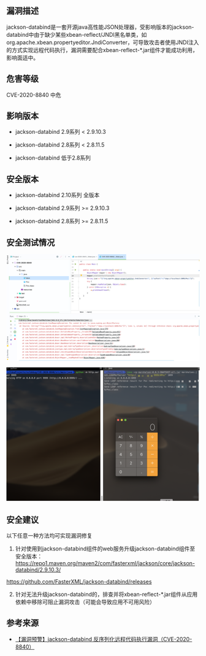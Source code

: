 ## 漏洞描述

jackson-databind是一套开源java高性能JSON处理器，受影响版本的jackson-databind中由于缺少某些xbean-reflect/JNDI黑名单类，如org.apache.xbean.propertyeditor.JndiConverter，可导致攻击者使用JNDI注入的方式实现远程代码执行，漏洞需要配合xbean-reflect-*.jar组件才能成功利用，影响面适中。

## 危害等级

CVE-2020-8840 中危

## 影响版本
   
- jackson-databind 2.9系列 < 2.9.10.3
   
- jackson-databind 2.8系列 < 2.8.11.5
   
- jackson-databind 低于2.8系列

## 安全版本

- jackson-databind 2.10系列 全版本

- jackson-databind 2.9系列 >= 2.9.10.3

- jackson-databind 2.8系列 >= 2.8.11.5

## 安全测试情况

![](./img/1.png)

![](img/2.png)

## 安全建议

以下任意一种方法均可实现漏洞修复

1. 针对使用到jackson-databind组件的web服务升级jackson-databind组件至安全版本：https://repo1.maven.org/maven2/com/fasterxml/jackson/core/jackson-databind/2.9.10.3/

https://github.com/FasterXML/jackson-databind/releases

2. 针对无法升级jackson-databind的，排查并将xbean-reflect-*.jar组件从应用依赖中移除可阻止漏洞攻击（可能会导致应用不可用风险）

## 参考来源

 - [【漏洞预警】jackson-databind 反序列化远程代码执行漏洞（CVE-2020-8840）](https://help.aliyun.com/noticelist/articleid/1060239668.html)